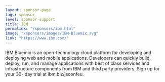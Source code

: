 ```yaml
---
layout: sponsor-page
tags: sponsor
level: sponsor-support
title: IBM
permalink: "/sponsors/ibm.html"
image: "/sponsors/images/IBM-Bluemix.svg"
link: "https://www.ibm.com/"
---
```

IBM Bluemix is an open-technology cloud platform for developing and deploying web and mobile
applications. Developers can quickly build, deploy, run, and manage applications with best of class
services and infrastructure components from IBM and third party providers. Sign up for your 30-
day trial at ibm.biz/jsconfeu.